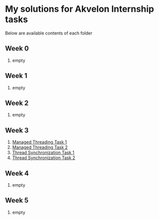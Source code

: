# My solutions for Akvelon Internship tasks

Below are available contents of each folder

## Week 0
1. empty
## Week 1
1. empty
## Week 2
1. empty
## Week 3
1. [Managed Threading Task 1](../ManagedThreadingTask1) 
2. [Managed Threading Task 2](../ManagedThreadingTask2) 
3. [Thread Synchronization Task 1](../ThreadSynchronizationTaskTask1) 
4. [Thread Synchronization Task 2](../ThreadSynchronizationTaskTask2) 
## Week 4
1. empty
## Week 5
1. empty